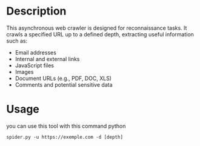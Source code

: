 # Description
This asynchronous web crawler is designed for reconnaissance tasks. It crawls a specified URL up to a defined depth, extracting useful information such as:

* Email addresses
* Internal and external links
* JavaScript files
* Images
* Document URLs (e.g., PDF, DOC, XLS)
* Comments and potential sensitive data
# Usage
you can use this tool with this command
python 
```
spider.py -u https://exemple.com -d [depth]
```